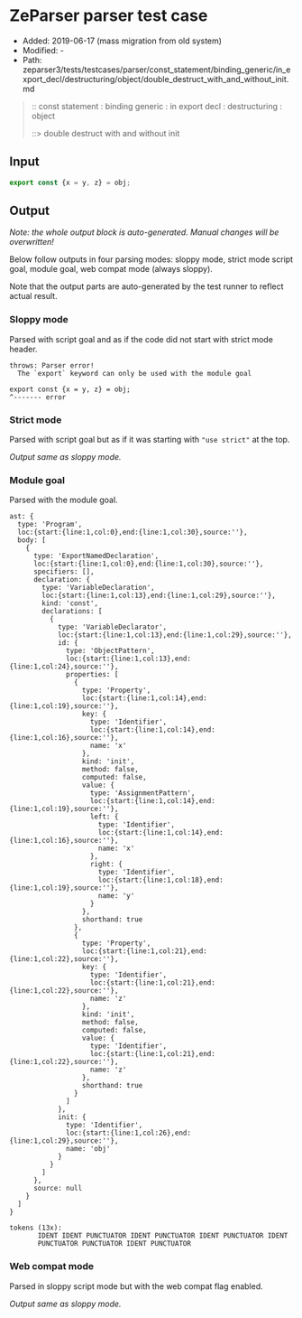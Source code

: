# ZeParser parser test case

- Added: 2019-06-17 (mass migration from old system)
- Modified: -
- Path: zeparser3/tests/testcases/parser/const_statement/binding_generic/in_export_decl/destructuring/object/double_destruct_with_and_without_init.md

> :: const statement : binding generic : in export decl : destructuring : object
>
> ::> double destruct with and without init

## Input

`````js
export const {x = y, z} = obj;
`````

## Output

_Note: the whole output block is auto-generated. Manual changes will be overwritten!_

Below follow outputs in four parsing modes: sloppy mode, strict mode script goal, module goal, web compat mode (always sloppy).

Note that the output parts are auto-generated by the test runner to reflect actual result.

### Sloppy mode

Parsed with script goal and as if the code did not start with strict mode header.

`````
throws: Parser error!
  The `export` keyword can only be used with the module goal

export const {x = y, z} = obj;
^------- error
`````

### Strict mode

Parsed with script goal but as if it was starting with `"use strict"` at the top.

_Output same as sloppy mode._

### Module goal

Parsed with the module goal.

`````
ast: {
  type: 'Program',
  loc:{start:{line:1,col:0},end:{line:1,col:30},source:''},
  body: [
    {
      type: 'ExportNamedDeclaration',
      loc:{start:{line:1,col:0},end:{line:1,col:30},source:''},
      specifiers: [],
      declaration: {
        type: 'VariableDeclaration',
        loc:{start:{line:1,col:13},end:{line:1,col:29},source:''},
        kind: 'const',
        declarations: [
          {
            type: 'VariableDeclarator',
            loc:{start:{line:1,col:13},end:{line:1,col:29},source:''},
            id: {
              type: 'ObjectPattern',
              loc:{start:{line:1,col:13},end:{line:1,col:24},source:''},
              properties: [
                {
                  type: 'Property',
                  loc:{start:{line:1,col:14},end:{line:1,col:19},source:''},
                  key: {
                    type: 'Identifier',
                    loc:{start:{line:1,col:14},end:{line:1,col:16},source:''},
                    name: 'x'
                  },
                  kind: 'init',
                  method: false,
                  computed: false,
                  value: {
                    type: 'AssignmentPattern',
                    loc:{start:{line:1,col:14},end:{line:1,col:19},source:''},
                    left: {
                      type: 'Identifier',
                      loc:{start:{line:1,col:14},end:{line:1,col:16},source:''},
                      name: 'x'
                    },
                    right: {
                      type: 'Identifier',
                      loc:{start:{line:1,col:18},end:{line:1,col:19},source:''},
                      name: 'y'
                    }
                  },
                  shorthand: true
                },
                {
                  type: 'Property',
                  loc:{start:{line:1,col:21},end:{line:1,col:22},source:''},
                  key: {
                    type: 'Identifier',
                    loc:{start:{line:1,col:21},end:{line:1,col:22},source:''},
                    name: 'z'
                  },
                  kind: 'init',
                  method: false,
                  computed: false,
                  value: {
                    type: 'Identifier',
                    loc:{start:{line:1,col:21},end:{line:1,col:22},source:''},
                    name: 'z'
                  },
                  shorthand: true
                }
              ]
            },
            init: {
              type: 'Identifier',
              loc:{start:{line:1,col:26},end:{line:1,col:29},source:''},
              name: 'obj'
            }
          }
        ]
      },
      source: null
    }
  ]
}

tokens (13x):
       IDENT IDENT PUNCTUATOR IDENT PUNCTUATOR IDENT PUNCTUATOR IDENT
       PUNCTUATOR PUNCTUATOR IDENT PUNCTUATOR
`````


### Web compat mode

Parsed in sloppy script mode but with the web compat flag enabled.

_Output same as sloppy mode._
